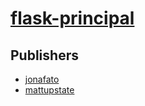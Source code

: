 # [flask-principal](https://pypi.org/project/flask-principal)



## Publishers
- [jonafato](https://pypi.org/user/jonafato)
- [mattupstate](https://pypi.org/user/mattupstate)

